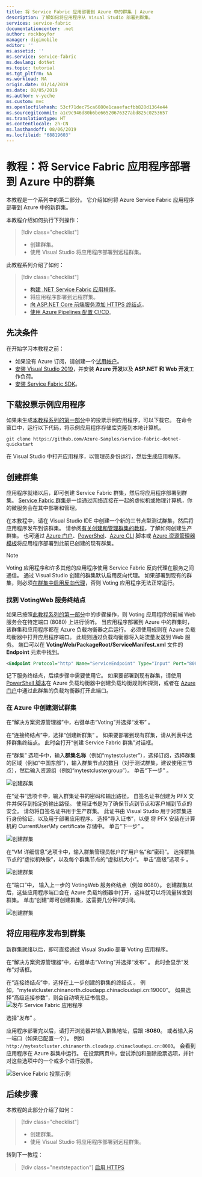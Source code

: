 ```yaml
---
title: 将 Service Fabric 应用部署到 Azure 中的群集 | Azure
description: 了解如何将应用程序从 Visual Studio 部署到群集。
services: service-fabric
documentationcenter: .net
author: rockboyfor
manager: digimobile
editor: ''
ms.assetid: ''
ms.service: service-fabric
ms.devlang: dotNet
ms.topic: tutorial
ms.tgt_pltfrm: NA
ms.workload: NA
origin.date: 01/14/2019
ms.date: 08/05/2019
ms.author: v-yeche
ms.custom: mvc
ms.openlocfilehash: 53cf71dec75ca6080e1caaefacfbb828d1364e44
ms.sourcegitcommit: a1c9c946d80b6be66520676327abd825c0253657
ms.translationtype: HT
ms.contentlocale: zh-CN
ms.lasthandoff: 08/06/2019
ms.locfileid: "68819603"
---
```

# <a name="tutorial-deploy-a-service-fabric-application-to-a-cluster-in-azure"></a>教程：将 Service Fabric 应用程序部署到 Azure 中的群集

本教程是一个系列中的第二部分。 它介绍如何将 Azure Service Fabric 应用程序部署到 Azure 中的新群集。

本教程介绍如何执行下列操作：
> [!div class="checklist"]
> * 创建群集。
> * 使用 Visual Studio 将应用程序部署到远程群集。

此教程系列介绍了如何：
> [!div class="checklist"]
> * [构建 .NET Service Fabric 应用程序](service-fabric-tutorial-create-dotnet-app.md)。
> * 将应用程序部署到远程群集。
> * [向 ASP.NET Core 前端服务添加 HTTPS 终结点](service-fabric-tutorial-dotnet-app-enable-https-endpoint.md)。
> * [使用 Azure Pipelines 配置 CI/CD](service-fabric-tutorial-deploy-app-with-cicd-vsts.md)。

<!-- Not Available on > * [Set up monitoring and diagnostics for the application](service-fabric-tutorial-monitoring-aspnet.md)-->

## <a name="prerequisites"></a>先决条件

在开始学习本教程之前：

* 如果没有 Azure 订阅，请创建一个[试用帐户](https://www.azure.cn/pricing/1rmb-trial)。
* [安装 Visual Studio 2019](https://www.visualstudio.com/)，并安装 **Azure 开发**以及 **ASP.NET 和 Web 开发**工作负荷。
* [安装 Service Fabric SDK](service-fabric-get-started.md)。

## <a name="download-the-voting-sample-application"></a>下载投票示例应用程序

如果未生成[本教程系列的第一部分](service-fabric-tutorial-create-dotnet-app.md)中的投票示例应用程序，可以下载它。 在命令窗口中，运行以下代码，将示例应用程序存储库克隆到本地计算机。

```git
git clone https://github.com/Azure-Samples/service-fabric-dotnet-quickstart 
```

在 Visual Studio 中打开应用程序，以管理员身份运行，然后生成应用程序。

## <a name="create-a-cluster"></a>创建群集

应用程序就绪以后，即可创建 Service Fabric 群集，然后将应用程序部署到群集。 [Service Fabric 群集](/service-fabric/service-fabric-deploy-anywhere)是一组通过网络连接在一起的虚拟机或物理计算机，你的微服务会在其中部署和管理。

在本教程中，请在 Visual Studio IDE 中创建一个新的三节点型测试群集，然后将应用程序发布到该群集。 请参阅[有关创建和管理群集的教程](service-fabric-tutorial-create-vnet-and-windows-cluster.md)，了解如何创建生产群集。 也可通过 [Azure 门户](https://portal.azure.cn)、[PowerShel](./scripts/service-fabric-powershell-create-secure-cluster-cert.md)、[Azure CLI](./scripts/cli-create-cluster.md) 脚本或 [Azure 资源管理器模板](service-fabric-tutorial-create-vnet-and-windows-cluster.md)将应用程序部署到此前已创建的现有群集。

> [!NOTE]
> Voting 应用程序和许多其他的应用程序使用 Service Fabric 反向代理在服务之间通信。 通过 Visual Studio 创建的群集默认启用反向代理。 如果部署到现有的群集，则必须[在群集中启用反向代理](service-fabric-reverseproxy-setup.md)，否则 Voting 应用程序无法正常运行。

### <a name="find-the-votingweb-service-endpoint"></a>找到 VotingWeb 服务终结点

如果已按照[此教程系列的第一部分](service-fabric-tutorial-create-dotnet-app.md)中的步骤操作，则 Voting 应用程序的前端 Web 服务会在特定端口 (8080) 上进行侦听。 当应用程序部署到 Azure 中的群集时，该群集和应用程序都在 Azure 负载均衡器之后运行。 必须使用规则在 Azure 负载均衡器中打开应用程序端口。 此规则通过负载均衡器将入站流量发送到 Web 服务。 端口可以在 **VotingWeb/PackageRoot/ServiceManifest.xml** 文件的 **Endpoint** 元素中找到。 

```xml
<Endpoint Protocol="http" Name="ServiceEndpoint" Type="Input" Port="8080" />
```

记下服务终结点，后续步骤中需要使用它。  如果要部署到现有群集，请使用 [PowerShell 脚本](./scripts/service-fabric-powershell-open-port-in-load-balancer.md)在 Azure 负载均衡器中创建负载均衡规则和探测，或者在 [Azure 门户](https://portal.azure.cn)中通过此群集的负载均衡器打开此端口。

### <a name="create-a-test-cluster-in-azure"></a>在 Azure 中创建测试群集
在“解决方案资源管理器”中，右键单击“Voting”并选择“发布”   。

在“连接终结点”中，选择“创建新群集”   。  如果要部署到现有群集，请从列表中选择群集终结点。  此时会打开“创建 Service Fabric 群集”对话框。

在“群集”  选项卡中，输入**群集名称**（例如“mytestcluster”），选择订阅，选择群集的区域（例如“中国东部”），输入群集节点的数目（对于测试群集，建议使用三节点），然后输入资源组（例如“mytestclustergroup”）。 单击“下一步”  。

![创建群集](./media/service-fabric-tutorial-deploy-app-to-party-cluster/create-cluster.png)

在“证书”选项卡中，输入群集证书的密码和输出路径。  自签名证书创建为 PFX 文件并保存到指定的输出路径。  使用证书是为了确保节点到节点和客户端到节点的安全。  请勿将自签名证书用于生产群集。  此证书由 Visual Studio 用于对群集进行身份验证，以及用于部署应用程序。 选择“导入证书”，以便  将 PFX 安装在计算机的 CurrentUser\My certificate 存储中。  单击“下一步”  。

![创建群集](./media/service-fabric-tutorial-deploy-app-to-party-cluster/certificate.png)

在“VM 详细信息”选项卡中，输入群集管理员帐户的“用户名”和“密码”。     选择群集节点的“虚拟机映像”，以及每个群集节点的“虚拟机大小”。    单击“高级”选项卡  。

![创建群集](./media/service-fabric-tutorial-deploy-app-to-party-cluster/vm-detail.png)

在“端口”中，  输入上一步的 VotingWeb 服务终结点（例如 8080）。  创建群集以后，这些应用程序端口会在 Azure 负载均衡器中打开，这样就可以将流量转发到群集。  单击“创建”即可创建群集，这需要几分钟的时间。 

![创建群集](./media/service-fabric-tutorial-deploy-app-to-party-cluster/advanced.png)

## <a name="publish-the-application-to-the-cluster"></a>将应用程序发布到群集

新群集就绪以后，即可直接通过 Visual Studio 部署 Voting 应用程序。

在“解决方案资源管理器”中，右键单击“Voting”并选择“发布”   。 此时会显示“发布”对话框。 

在“连接终结点”中，选择在上一步创建的群集的终结点  。  例如，“mytestcluster.chinanorth.cloudapp.chinacloudapi.cn:19000”。 如果选择“高级连接参数”，则会自动填充证书信息。   
![发布 Service Fabric 应用程序](./media/service-fabric-tutorial-deploy-app-to-party-cluster/publish-app.png)

选择“发布”  。

应用程序部署完以后，请打开浏览器并输入群集地址，后跟 **:8080**。 或者输入另一端口（如果已配置一个）。 例如 `http://mytestcluster.chinanorth.cloudapp.chinacloudapi.cn:8080`。 会看到应用程序在 Azure 群集中运行。 在投票网页中，尝试添加和删除投票选项，并针对这些选项中的一个或多个进行投票。

![Service Fabric 投票示例](./media/service-fabric-tutorial-deploy-app-to-party-cluster/application-screenshot-new-azure.png)

## <a name="next-steps"></a>后续步骤
本教程的此部分介绍了如何：

> [!div class="checklist"]
> * 创建群集。
> * 使用 Visual Studio 将应用程序部署到远程群集。

转到下一教程：
> [!div class="nextstepaction"]
> [启用 HTTPS](service-fabric-tutorial-dotnet-app-enable-https-endpoint.md)

<!--Update_Description: update meta propeties -->

